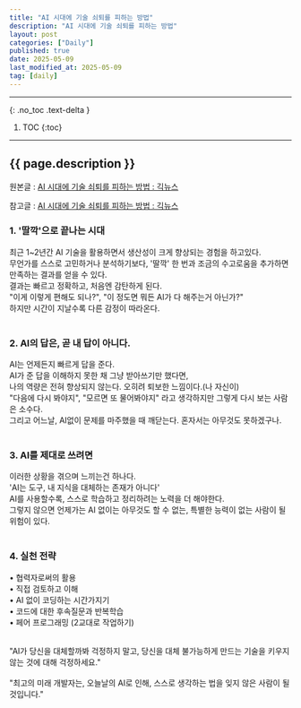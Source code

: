 ```yaml
---
title: "AI 시대에 기술 쇠퇴를 피하는 방법"
description: "AI 시대에 기술 쇠퇴를 피하는 방법"
layout: post
categories: ["Daily"]
published: true
date: 2025-05-09
last_modified_at: 2025-05-09
tag: [daily]
---
```

---
{: .no_toc .text-delta }

1. TOC
{:toc}
---

<!-- 글의 제목은 ##
    나머지 큰 제목은 ###
    이후 나머지는 3개이상 -->

## {{ page.description }}

원본글 : [AI 시대에 기술 쇠퇴를 피하는 방법 : 긱뉴스](https://news.hada.io/topic?id=20574)

참고글 : [AI 시대에 기술 쇠퇴를 피하는 방법 : 긱뉴스](https://news.hada.io/weekly/202518)

### 1. '딸깍'으로 끝나는 시대
최근 1~2년간 AI 기술을 활용하면서 생산성이 크게 향상되는 경험을 하고있다.<br>
무언가를 스스로 고민하거나 분석하기보다, '딸깍' 한 번과 조금의 수고로움을 추가하면 만족하는 결과를 얻을 수 있다.<br>
결과는 빠르고 정확하고, 처음엔 감탄하게 된다.<br>
"이게 이렇게 편해도 되나?", "이 정도면 뭐든 AI가 다 해주는거 아닌가?"<br>
하지만 시간이 지날수록 다른 감정이 따라온다.<br>
<br>

### 2. AI의 답은, 곧 내 답이 아니다.
AI는 언제든지 빠르게 답을 준다.<br>
AI가 준 답을 이해하지 못한 채 그냥 받아쓰기만 했다면,<br>
나의 역량은 전혀 향상되지 않는다. 오히려 퇴보한 느낌이다.(나 자신이)<br>
"다음에 다시 봐야지", "모르면 또 물어봐야지" 라고 생각하지만 그렇게 다시 보는 사람은 소수다.<br>
그리고 어느날, AI없이 문제를 마주했을 때 깨닫는다.
혼자서는 아무것도 못하겠구나.<br>
<br>

### 3. AI를 제대로 쓰려면
이러한 상황을 겪으며 느끼는건 하나다.<br>
'AI는 도구, 내 지식을 대체하는 존재가 아니다'<br>
AI를 사용할수록, 스스로 학습하고 정리하려는 노력을 더 해야한다.<br>
그렇지 않으면 언제가는 AI 없이는 아무것도 할 수 없는, 특별한 능력이 없는 사람이 될 위험이 있다.<br>
<br>

### 4. 실천 전략
• 협력자로써의 활용<br>
• 직접 검토하고 이해<br>
• AI 없이 코딩하는 시간가지기<br>
• 코드에 대한 후속질문과 반복학습<br>
• 페어 프로그래밍 (2교대로 작업하기)<br>
<br>

"AI가 당신을 대체할까봐 걱정하지 말고,
당신을 대체 불가능하게 만드는 기술을 키우지 않는 것에 대해 걱정하세요."<br>
<br>
"최고의 미래 개발자는, 오늘날의 AI로 인해,
스스로 생각하는 법을 잊지 않은 사람이 될 것입니다."<br>
<br>